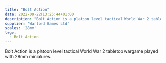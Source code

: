 ```yaml
---
title: "Bolt Action"
date: 2022-09-22T13:25:44+01:00
description: "Bolt Action is a platoon level tactical World War 2 tabletop wargame played with 28mm miniatures."
supplier: 'Warlord Games Ltd'
scales: '28mm'
tags:
  - Bolt Action
---
```


Bolt Action is a platoon level tactical World War 2 tabletop wargame played with 28mm miniatures.
